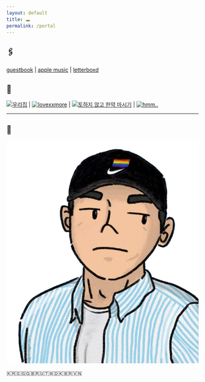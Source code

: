 ```yaml
---
layout: default
title: 🕳️
permalink: /portal
---
```


## 🖇️

[guestbook](/guestbook) | [apple music](https://music.apple.com/profile/getmyitunesback) | [letterboxd](https://letterboxd.com/joxd/)

## 🎏

[![우리집](https://zzzzip.mycafe24.com/zip5.gif)](https://zzzzip.mycafe24.com/) | [![lovexxmore](https://lovexxmore.me/bn.gif)](https://lovexxmore.me/) | [![토하지 않고 한약 마시기](http://mulidress.dothome.co.kr/img/banner.png)](http://mulidress.dothome.co.kr/) | [![hmm..](https://tistory1.daumcdn.net/tistory/7258255/skin/images/banner.png)](https://comicom.tistory.com)

---

## 🧢

![](assets/uploads/profile.png)

🇰🇷🇸🇬🇬🇧🇷🇺🇹🇼🇩🇰🇧🇷🇻🇳
